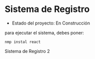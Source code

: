 <h1>Sistema de Registro </h1>

- Estado del proyecto: En Construcción

 para ejecutar el sistema, debes poner:

 ```nmp instal react```

Sistema de Registro 2  
